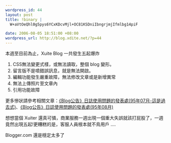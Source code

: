 ```yaml
--- 
wordpress_id: 44
layout: post
title: !binary |
  W+aVtOeQhl0g5pys6YCxKDcvMjl+OC81KSDniIbngrjmjIfmlbg14piF

date: 2006-08-05 18:51:00 +08:00
wordpress_url: http://blog.xdite.net/?p=44
---
```

本週至目前為止，Xuite Blog 一共發生五起爆炸

<ol><li>CSS無法變更式樣，或無法讀取，整個 blog 變形。
</li><li>留言版不是噴錯誤訊息，就是無法開啟。</li><li>編輯功能發生嚴重故障，無法修改文章或是新增異常</li><li>無法上傳照片至文章內</li><li>引用功能故障</li></ol>更多慘狀請參考相關文章：<a href="http://blog.xuite.net/blog/baby/7045124">《Blog公告》日誌使用問題的發表處(95年07月-這是過去式)</a>、<a href="http://blog.xuite.net/blog/baby/7508327">《Blog公告》日誌使用問題的發表處(95年08月)</a>


想想當個 Xuiter 還真可憐，商業服務一週出現一個重大失誤就該打屁股了，一週竟然出現五起!更糟糕的是，客服人員根本就不鳥用戶 ....

Blogger.com 還是穩定太多了
